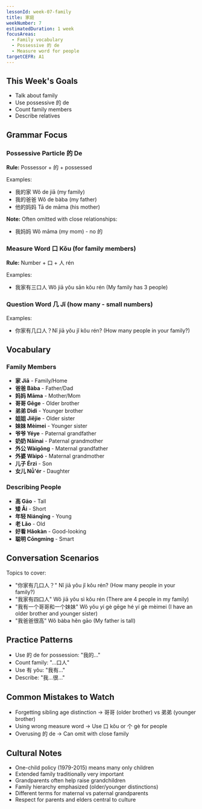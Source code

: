 ```yaml
---
lessonId: week-07-family
title: 家庭
weekNumber: 7
estimatedDuration: 1 week
focusAreas:
  - Family vocabulary
  - Possessive 的 de
  - Measure word for people
targetCEFR: A1
---
```


## This Week's Goals

- Talk about family
- Use possessive 的 de
- Count family members
- Describe relatives

## Grammar Focus

### Possessive Particle 的 De

**Rule:** Possessor + 的 + possessed

Examples:
- 我的家 Wǒ de jiā (my family)
- 我的爸爸 Wǒ de bàba (my father)
- 他的妈妈 Tā de māma (his mother)

**Note:** Often omitted with close relationships:
- 我妈妈 Wǒ māma (my mom) - no 的

### Measure Word 口 Kǒu (for family members)

**Rule:** Number + 口 + 人 rén

Examples:
- 我家有三口人 Wǒ jiā yǒu sān kǒu rén (My family has 3 people)

### Question Word 几 Jǐ (how many - small numbers)

Examples:
- 你家有几口人？Nǐ jiā yǒu jǐ kǒu rén? (How many people in your family?)

## Vocabulary

### Family Members
- **家 Jiā** - Family/Home
- **爸爸 Bàba** - Father/Dad
- **妈妈 Māma** - Mother/Mom
- **哥哥 Gēge** - Older brother
- **弟弟 Dìdi** - Younger brother
- **姐姐 Jiějie** - Older sister
- **妹妹 Mèimei** - Younger sister
- **爷爷 Yéye** - Paternal grandfather
- **奶奶 Nǎinai** - Paternal grandmother
- **外公 Wàigōng** - Maternal grandfather
- **外婆 Wàipó** - Maternal grandmother
- **儿子 Érzi** - Son
- **女儿 Nǚ'ér** - Daughter

### Describing People
- **高 Gāo** - Tall
- **矮 Ǎi** - Short
- **年轻 Niánqīng** - Young
- **老 Lǎo** - Old
- **好看 Hǎokàn** - Good-looking
- **聪明 Cōngming** - Smart

## Conversation Scenarios

Topics to cover:
- "你家有几口人？" Nǐ jiā yǒu jǐ kǒu rén? (How many people in your family?)
- "我家有四口人" Wǒ jiā yǒu sì kǒu rén (There are 4 people in my family)
- "我有一个哥哥和一个妹妹" Wǒ yǒu yí gè gēge hé yí gè mèimei (I have an older brother and younger sister)
- "我爸爸很高" Wǒ bàba hěn gāo (My father is tall)

## Practice Patterns

- Use 的 de for possession: "我的..."
- Count family: "...口人"
- Use 有 yǒu: "我有..."
- Describe: "我...很..."

## Common Mistakes to Watch

- Forgetting sibling age distinction → 哥哥 (older brother) vs 弟弟 (younger brother)
- Using wrong measure word → Use 口 kǒu or 个 gè for people
- Overusing 的 de → Can omit with close family

## Cultural Notes

- One-child policy (1979-2015) means many only children
- Extended family traditionally very important
- Grandparents often help raise grandchildren
- Family hierarchy emphasized (older/younger distinctions)
- Different terms for maternal vs paternal grandparents
- Respect for parents and elders central to culture
